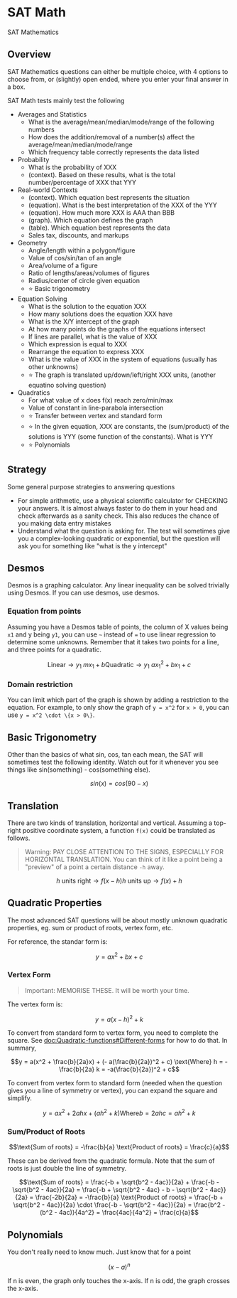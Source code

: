 # SAT Math

SAT Mathematics

## Overview

SAT Mathematics questions can either be multiple choice, with 4 options to choose from, or (slightly) open 
ended, where you enter your final answer in a box.

SAT Math tests mainly test the following
- Averages and Statistics
    - What is the average/mean/median/mode/range of the following numbers
    - How does the addition/removal of a number(s) affect the average/mean/median/mode/range
    - Which frequency table correctly represents the data listed
- Probability
    - What is the probability of XXX
    - (context). Based on these results, what is the total number/percentage of XXX that YYY
- Real-world Contexts
    - (context). Which equation best represents the situation
    - (equation). What is the best interpretation of the XXX of the YYY
    - (equation). How much more XXX is AAA than BBB
    - (graph). Which equation defines the graph
    - (table). Which equation best represents the data
    - Sales tax, discounts, and markups
- Geometry
    - Angle/length within a polygon/figure
    - Value of cos/sin/tan of an angle
    - Area/volume of a figure
    - Ratio of lengths/areas/volumes of figures
    - Radius/center of circle given equation
    - ⭐ Basic trigonometry
- Equation Solving
    - What is the solution to the equation XXX
    - How many solutions does the equation XXX have
    - What is the X/Y intercept of the graph
    - At how many points do the graphs of the equations intersect
    - If lines are parallel, what is the value of XXX
    - Which expression is equal to XXX
    - Rearrange the equation to express XXX
    - What is the value of XXX in the system of equations (usually has other unknowns)
    - ⭐ The graph is translated up/down/left/right XXX units, (another equatino solving question)
- Quadratics
    - For what value of x does f(x) reach zero/min/max
    - Value of constant in line-parabola intersection
    - ⭐ Transfer between vertex and standard form
    - ⭐ In the given equation, XXX are constants, the (sum/product) of the solutions is YYY (some function of the constants). What is YYY
    - ⭐ Polynomials

## Strategy

Some general purpose strategies to answering questions

- For simple arithmetic, use a physical scientific calculator for CHECKING your answers. It is almost always faster to
do them in your head and check afterwards as a sanity check. This also reduces the chance of you making data entry mistakes
- Understand what the question is asking for. The test will sometimes give you a complex-looking quadratic or exponential,
but the question will ask you for something like "what is the y intercept"

## Desmos

Desmos is a graphing calculator. Any linear inequality can be solved trivially using Desmos. 
If you can use desmos, use desmos.

### Equation from points

Assuming you have a Desmos table of points, the column of X values being `x1` and y being `y1`, you can use `~` instead of `=` to
use linear regression to determine some unknowns. Remember that it takes two points for a line, and three points for
a quadratic.

```math
\text{Linear} \rightarrow y_1 ~ mx_1 + b
\text{Quadratic} \rightarrow y_1 ~ ax_1^2 + bx_1 + c
```

### Domain restriction

You can limit which part of the graph is shown by adding a restriction to the equation. For example, to only show the graph
of `y = x^2` for `x > 0`, you can use `y = x^2 \cdot \{x > 0\}`.

## Basic Trigonometry

Other than the basics of what sin, cos, tan each mean, the SAT will sometimes test the following identity. Watch out
for it whenever you see things like sin(something) - cos(something else).

```math
sin(x) = cos(90 - x)
```

## Translation

There are two kinds of translation, horizontal and vertical. Assuming a top-right positive coordinate system, a function
`f(x)` could be translated as follows. 

> Warning: PAY CLOSE ATTENTION TO THE SIGNS, ESPECIALLY FOR HORIZONTAL TRANSLATION. You can think of it like a point being
a "preview" of a point a certain distance `-h` away.

```math
h\text{ units right} \rightarrow f(x-h)
h\text{ units up} \rightarrow f(x) + h
```

## Quadratic Properties

The most advanced SAT questions will be about mostly unknown quadratic properties, eg. sum or product of roots, vertex form, etc.

For reference, the standar form is:

```math
y = ax^2 + bx + c
```

### Vertex Form

> Important: MEMORISE THESE. It will be worth your time.

The vertex form is:

```math
y = a(x-h)^2 + k
```

To convert from standard form to vertex form, you need to complete the square.  See <doc:Quadratic-functions#Different-forms> for how to do that. In summary,

```math
y = a(x^2 + \frac{b}{2a}x) + (- a(\frac{b}{2a})^2 + c)

\text{Where}

h = -\frac{b}{2a}
k = -a(\frac{b}{2a})^2 + c
```

To convert from vertex form to standard form (needed when the question gives you a line of symmetry or vertex), you can expand the square and simplify.

```math
y = ax^2 + 2ahx + (ah^2 + k)

\text{Where}

b = 2ah
c = ah^2 + k
```

### Sum/Product of Roots

```math
\text{Sum of roots} = -\frac{b}{a}

\text{Product of roots} = \frac{c}{a}
```

These can be derived from the quadratic formula. Note that the sum of roots is just double the
line of symmetry.

```math
\text{Sum of roots} = \frac{-b + \sqrt{b^2 - 4ac}}{2a} + \frac{-b - \sqrt{b^2 - 4ac}}{2a}

= \frac{-b + \sqrt{b^2 - 4ac} - b - \sqrt{b^2 - 4ac}}{2a}

= \frac{-2b}{2a} = -\frac{b}{a}


\text{Product of roots} = \frac{-b + \sqrt{b^2 - 4ac}}{2a} \cdot \frac{-b - \sqrt{b^2 - 4ac}}{2a}

= \frac{b^2 - (b^2 - 4ac)}{4a^2}

= \frac{4ac}{4a^2} = \frac{c}{a}
```

## Polynomials

You don't really need to know much. Just know that for a point
```math
(x-a)^n
```
If n is even, the graph only touches the x-axis. If n is odd, the graph crosses the x-axis.